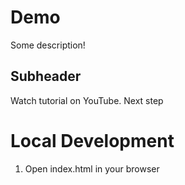# Demo
Some description!


## Subheader

Watch tutorial on YouTube.
Next step

# Local Development

1. Open index.html in your browser